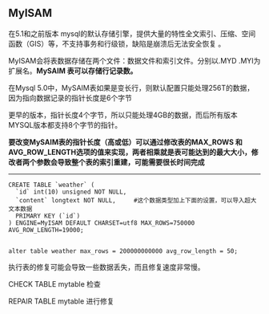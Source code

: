 ## MyISAM

在5.1和之前版本 mysql的默认存储引擎，提供大量的特性全文索引、压缩、空间函数（GIS）等，不支持事务和行级锁，缺陷是崩溃后无法安全恢复 。

MyISAM会将表数据存储在两个文件：数据文件和索引文件。分别以.MYD .MYI为扩展名。**MySAIM 表可以存储行记录数。**

在Mysql 5.0中，MySAIM表如果是变长行，则默认配置只能处理256T的数据，因为指向数据记录的指针长度是6个字节

更早的版本，指针长度4个字节，所以只能处理4GB的数据，而后所有版本MYSQL版本都支持8个字节的指针。

**要改变MySAIM表的指针长度（高或低）可以通过修改表的MAX\_ROWS 和AVG\_ROW\_LENGTH选项的值来实现，两者相乘就是表可能达到的最大大小，修改者两个参数会导致整个表的索引重建，可能需要很长时间完成**

---

    CREATE TABLE `weather` (
      `id` int(10) unsigned NOT NULL,
      `content` longtext NOT NULL,     #这个数据类型加上下面的设置，可以导入超大文本数据        
      PRIMARY KEY (`id`)
    ) ENGINE=MyISAM DEFAULT CHARSET=utf8 MAX_ROWS=750000 AVG_ROW_LENGTH=19000;


    alter table weather max_rows = 200000000000 avg_row_length = 50;

执行表的修复可能会导致一些数据丢失，而且修复速度非常慢。

CHECK TABLE mytable 检查

REPAIR TABLE mytable 进行修复

